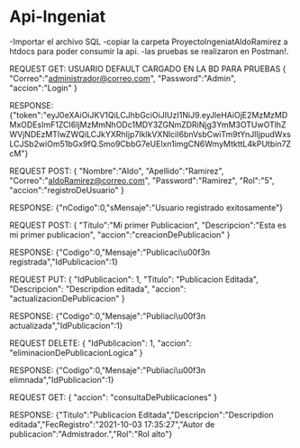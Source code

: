 # Api-Ingeniat

-Importar el archivo SQL 
-copiar la carpeta ProyectoIngeniatAldoRamirez a htdocs para poder consumir la api. 
-las pruebas se realizaron en Postman!.

  REQUEST GET: USUARIO DEFAULT CARGADO EN LA BD PARA PRUEBAS { "Correo":"administrador@correo.com", "Password":"Admin", "accion":"Login" }
  
  RESPONSE: {"token":"eyJ0eXAiOiJKV1QiLCJhbGciOiJIUzI1NiJ9.eyJleHAiOjE2MzMzMDMxODEsImF1ZCI6IjMzMmNhODc1MDY3ZGNmZDRiNjg3YmM3OTUwOTlhZWVjNDEzMTIwZWQiLCJkYXRhIjp7IklkVXNlciI6bnVsbCwiTm9tYnJlIjpudWxsLCJSb2wiOm51bGx9fQ.Smo9CbbG7eUElxn1imgCN6WmyMtkttL4kPUtbin7ZcM"}
  
  REQUEST POST: { "Nombre":"Aldo", "Apellido":"Ramirez", "Correo":"aldoRamirez@correo.com", "Password":"Ramirez", "Rol":"5", "accion":"registroDeUsuario" }
  
  RESPONSE: {"nCodigo":0,"sMensaje":"Usuario registrado exitosamente"}
  
  REQUEST POST: { "Titulo":"Mi primer Publicacion", "Descripcion":"Esta es mi primer publicacion", "accion":"creacionDePublicacion" }
  
  RESPONSE: {"Codigo":0,"Mensaje":"Publicaci\u00f3n registrada","IdPublicacion":1}
  
  REQUEST PUT:  { "IdPublicacion": 1, "Titulo": "Publicacion Editada", "Descripcion": "Descripdion editada", "accion": "actualizacionDePublicacion" }
  
  RESPONSE: {"Codigo":0,"Mensaje":"Publiaci\u00f3n actualizada","IdPublicacion":1}
  
  REQUEST DELETE: { "IdPublicacion": 1, "accion": "eliminacionDePublicacionLogica" }
  
  RESPONSE: {"Codigo":0,"Mensaje":"Publiaci\u00f3n elimnada","IdPublicacion":1}
  
  REQUEST GET:  { "accion": "consultaDePublicaciones" } 
  
  RESPONSE: {"Titulo":"Publicacion Editada","Descripcion":"Descripdion editada","FecRegistro":"2021-10-03 17:35:27","Autor de publicacion":"Admistrador.","Rol":"Rol alto"}
